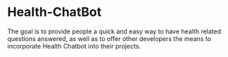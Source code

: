 # Health-ChatBot
 The goal is to provide people a quick and easy way to have health related questions answered, as well as to offer other developers the means to incorporate Health Chatbot into their projects.
